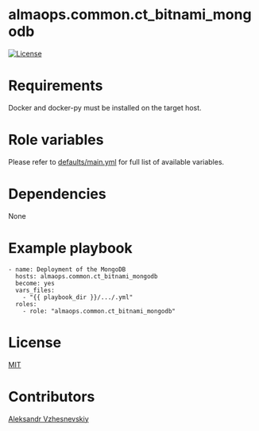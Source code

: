 
# almaops.common.ct_bitnami_mongodb
[![License](https://img.shields.io/badge/license-MIT%20License-brightgreen.svg)](https://opensource.org/licenses/MIT)

# Requirements
Docker and docker-py must be installed on the target host.

# Role variables
Please refer to [defaults/main.yml](./defaults/main.yml) for full list of available variables.

# Dependencies
None

# Example playbook

```
- name: Deployment of the MongoDB
  hosts: almaops.common.ct_bitnami_mongodb
  become: yes
  vars_files:
    - "{{ playbook_dir }}/.../.yml"
  roles:
    - role: "almaops.common.ct_bitnami_mongodb"
```

# License
[MIT](./LICENSE)

# Contributors
[Aleksandr Vzhesnevskiy](https://github.com/hDw1z)
